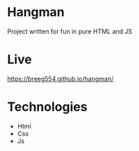 # Hangman

Project written for fun in pure HTML and JS

# Live

https://breeg554.github.io/hangman/

# Technologies
- Html
- Css
- Js
